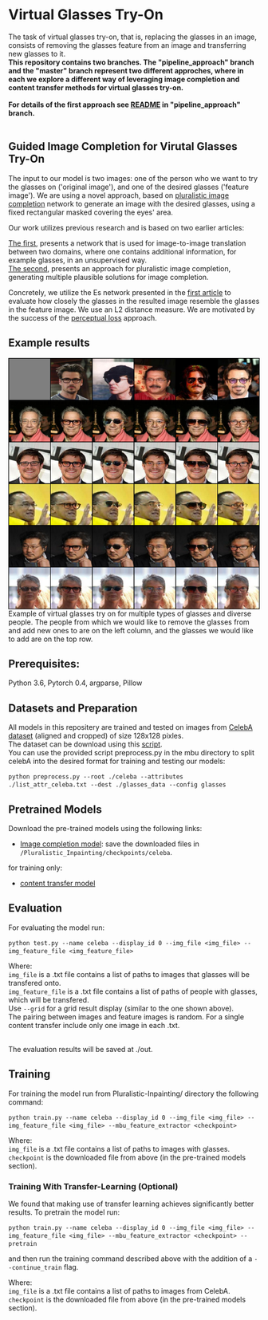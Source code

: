 
# Virtual Glasses Try-On

The task of virtual glasses try-on, that is, replacing the glasses in an image, consists of removing the glasses feature from an image and transferring new glasses to it. 
<br> <b> This repository contains two branches. The "pipeline_approach" branch and the "master" branch represent two different approches, where in each we explore a different way of leveraging image completion and content transfer methods for virtual glasses try-on.</b>
<br>
<br>
<b>For details of the first approach see [README](https://github.com/ShlomoLibo/Pluralistic-Inpainting/blob/pipeline_approach/README.md) in "pipeline_approach" branch.</b>
<br>
<br>
## Guided Image Completion for Virutal Glasses Try-On
The input to our model is two images: one of the person who we want to try the glasses on ('original image'), and one of the desired glasses ('feature image'). 
We are using a novel approach, based on [pluralistic image completion](https://github.com/lyndonzheng/Pluralistic-Inpainting) network  to generate an image with the desired glasses, using a fixed rectangular masked covering the eyes' area. 

Our work utilizes previous research and is based on two earlier articles:

[The first](https://github.com/rmokady/mbu-content-tansfer), presents a network that is used for image-to-image translation between two domains, where one contains additional information, for example glasses, in an unsupervised way.
<br>
[The second](https://github.com/lyndonzheng/Pluralistic-Inpainting), presents an approach for pluralistic image completion, generating multiple plausible solutions for image completion. 

Concretely, we utilize the Es network presented in the [first article](https://github.com/rmokady/mbu-content-tansfer) to evaluate how closely the glasses in the resulted image resemble the glasses in the feature image. We use an L2 distance measure.
We are motivated by the success of the [perceptual loss](http://svl.stanford.edu/assets/papers/JohnsonECCV16.pdf) approach.



## Example results

<img src='final_results.png' align="center">
Example of virtual glasses try on for multiple types of glasses and diverse people. The people from which we would like to remove the glasses from and add new ones to are on the left column, and the glasses we would like to add are on the top row.

## Prerequisites:
Python 3.6, Pytorch 0.4, argparse, Pillow

## Datasets and Preparation
All models in this repositery are trained and tested on images from [CelebA dataset](http://mmlab.ie.cuhk.edu.hk/projects/CelebA.html) (aligned and cropped) of size 128x128 pixles.
<br>
The dataset can be download using this [script](https://gist.github.com/charlesreid1/4f3d676b33b95fce83af08e4ec261822).
<br>
You can use the provided script preprocess.py in the mbu directory to split celebA into the desired format for training and testing our models:
<br>
```
python preprocess.py --root ./celeba --attributes ./list_attr_celeba.txt --dest ./glasses_data --config glasses 
```

## Pretrained Models
Download the pre-trained models using the following links:
<br>
- [Image completion model](https://drive.google.com/file/d/14Xnbw-AXz0KqGWWGE-_r-tDBFi7dUQHO/view?usp=sharing): save the downloaded files in ```/Pluralistic_Inpainting/checkpoints/celeba```.

for training only:
- [content transfer model](https://drive.google.com/file/d/1oz32kB_91te4kEj8uuva9CwJPULtorep/view?usp=sharing)

## Evaluation
For evaluating the model run:
```
python test.py --name celeba --display_id 0 --img_file <img_file> --img_feature_file <img_feature_file>
```
Where: <br>
```img_file``` is a .txt file contains a list of paths to images that glasses will be transfered onto. <br>
```img_feature_file``` is a .txt file contains a list of paths of people with glasses, which will be transfered. <br>
Use ```--grid``` for a grid result display (similar to the one shown above). <br>
The pairing between images and feature images is random. For a single content transfer include only one image in each .txt. <br> <br>

The evaluation results will be saved at ./out.

## Training
For training the model run from Pluralistic-Inpainting/ directory the following command:
```
python train.py --name celeba --display_id 0 --img_file <img_file> --img_feature_file <img_file> --mbu_feature_extractor <checkpoint> 
```
Where: <br>
```img_file``` is a .txt file contains a list of paths to images with glasses. <br>
```checkpoint``` is the downloaded file from above (in the pre-trained models section).
  
### Training With Transfer-Learning (Optional)
We found that making use of transfer learning achieves significantly better results. To pretrain the model run:
```
python train.py --name celeba --display_id 0 --img_file <img_file> --img_feature_file <img_file> --mbu_feature_extractor <checkpoint> --pretrain
```
and then run the training command described above with the addition of a ```--continue_train``` flag.

Where: <br>
```img_file``` is a .txt file contains a list of paths to images from CelebA. <br>
```checkpoint``` is the downloaded file from above (in the pre-trained models section). <br><br>

